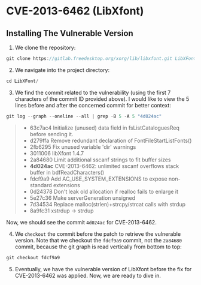 # CVE-2013-6462 (LibXfont)

## Installing The Vulnerable Version

1. We clone the repository:

```C
git clone https://gitlab.freedesktop.org/xorg/lib/libxfont.git LibXFont
```

2. We navigate into the project directory:

```C
cd LibXFont/
```

3. We find the commit related to the vulnerability (using the first 7 characters of the commit ID provided above). I would like to view the 5 lines before and after the concerned commit for better context:

```C
git log --graph --oneline --all | grep -B 5 -A 5 "4d024ac"
```

> * 63c7ac4 Initialize (unused) data field in fsListCataloguesReq before sending it.
> * d279ffa Remove redundant declaration of FontFileStartListFonts()
> * 2fb6295 Fix unused variable 'dir' warnings
> * 3011006 libXfont 1.4.7
> * 2a84680 Limit additional sscanf strings to fit buffer sizes
> * **4d024ac** CVE-2013-6462: unlimited sscanf overflows stack buffer in bdfReadCharacters()
> * fdcf9a9 Add AC_USE_SYSTEM_EXTENSIONS to expose non-standard extensions
> * 0d24378 Don't leak old allocation if realloc fails to enlarge it
> * 5e27c36 Make serverGeneration unsigned
> * 7d34534 Replace malloc(strlen)+strcpy/strcat calls with strdup
> * 8a9fc31 xstrdup -> strdup

Now, we should see the commit `4d024ac` for CVE-2013-6462.

4. We `checkout` the commit before the patch to retrieve the vulnerable version. Note that we checkout the `fdcf9a9` commit, not the `2a84680` commit, because the git graph is read vertically from bottom to top:

```C
git checkout fdcf9a9
```

5. Eventually, we have the vulnerable version of LibXfont before the fix for CVE-2013-6462 was applied. Now, we are ready to dive in.
